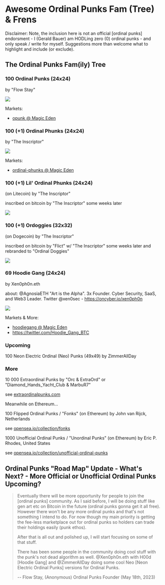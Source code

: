 # Awesome Ordinal Punks Fam (Tree) & Frens

Disclaimer: Note, the inclusion here is not an official [ordinal punks] endorsment - I (Gerald Bauer) am HODLing zero (0) ordinal punks  -
and only speak / write for myself.  Suggestions more than welcome what to highlight and include (or exclude).



##  The Ordinal Punks Fam(ily) Tree


### 100 Ordinal Punks (24x24)
by "Flow Stay"

![](https://github.com/ordbase/ordinals.sandbox/raw/master/i/ordinalpunks.png)


Markets:

- [opunk @ Magic Eden](https://magiceden.io/ordinals/marketplace/opunk)



### 100 (+1) Ordinal Phunks (24x24)
by "The Inscriptor"

![](https://github.com/ordbase/ordinals.sandbox/raw/master/i/ordinalphunks.png)

Markets:

- [ordinal-phunks @ Magic Eden](https://magiceden.io/ordinals/marketplace/ordinal-phunks)


### 100 (+1) Lil' Ordinal Phunks (24x24)

(on Litecoin) by "The Inscriptor"

inscribed on bitcoin by "The Inscriptor" some weeks later

![](https://github.com/ordbase/ordinals.sandbox/raw/master/i/lilordinalphunks.png)


### 100 (+1) Ordoggies (32x32)

(on Dogecoin) by "The Inscriptor"

inscribed on bitcoin by "Flict" w/ "The Inscriptor" some weeks later
and rebranded to "Ordinal Doggies"

![](https://github.com/ordbase/ordinals.sandbox/raw/master/i/ordoggies.png)


### 69 Hoodie Gang (24x24)

by Xen0ph0n.eth

about: @AgnosiaETH "Art is the Alpha". 3x Founder. Cyber Security, SaaS, and Web3 Leader.  Twitter @xen0sec - https://oncyber.io/xen0ph0n


![](https://github.com/ordbase/ordinals.sandbox/raw/master/i/hoodiegang.png)

Markets & More:

- [hoodiegang @ Magic Eden](https://magiceden.io/ordinals/marketplace/hoodiegang)
- <https://twitter.com/Hoodie_Gang_BTC>



### Upcoming

100 Neon Electric Ordinal (Neo) Punks (49x49) by ZimmerAllDay




### More

10 000 Extraordinal Punks   by "Orc & ExtraOrd" or "Diamond_Hands_Yacht_Club & MarbuR7"

see [extraordinalpunks.com](https://www.extraordinalpunks.com)



Meanwhile on Ethereum...

100 Flipped Ordinal Punks / "Fonks"  (on Ethereum) by John van Rijck, Netherlands

see [opensea.io/collection/fonks](https://opensea.io/collection/fonks)


1000 Unofficial Ordinal Punks / "Unordinal Punks" (on Ethereum)
by Eric P. Rhodes, United States

see [opensea.io/collection/unofficial-ordinal-punks](https://opensea.io/collection/unofficial-ordinal-punks)







## Ordinal Punks "Road Map" Update - What's Next? - More Official or Unofficial Ordinal Punks Upcoming?


>  Eventually there will be more opportunity for people to join the [ordinal punks] community.
> As I said before, I will be doing stuff like gen art etc on Bitcoin in the future
> (ordinal punks gonna get it all free).
> However there won't be any more ordinal punks and that's not something I intend to do.
> For now though my main priority is getting the fee-less marketplace out for ordinal punks
so holders can trade their holdings easily (punk ethos).
>
> After that is all out and polished up, I will start focusing on some of that stuff.
>
> There has been some people in the community doing cool stuff with the punk's not dead algorithm as well.
> @Xen0ph0n.eth  with H00d [Hoodie Gang] and
> @ZimmerAllDay  doing some cool Neo [Neon Electric Ordinal Punks] versions for Ordinal Punks.
>
> -- Flow Stay, (Anonymous) Ordinal Punks Founder (May 18th, 2023)


